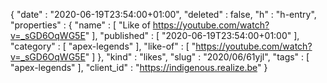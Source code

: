 {
  "date" : "2020-06-19T23:54:00+01:00",
  "deleted" : false,
  "h" : "h-entry",
  "properties" : {
    "name" : [ "Like of https://youtube.com/watch?v=_sGD6OqWG5E" ],
    "published" : [ "2020-06-19T23:54:00+01:00" ],
    "category" : [ "apex-legends" ],
    "like-of" : [ "https://youtube.com/watch?v=_sGD6OqWG5E" ]
  },
  "kind" : "likes",
  "slug" : "2020/06/61yjl",
  "tags" : [ "apex-legends" ],
  "client_id" : "https://indigenous.realize.be"
}
